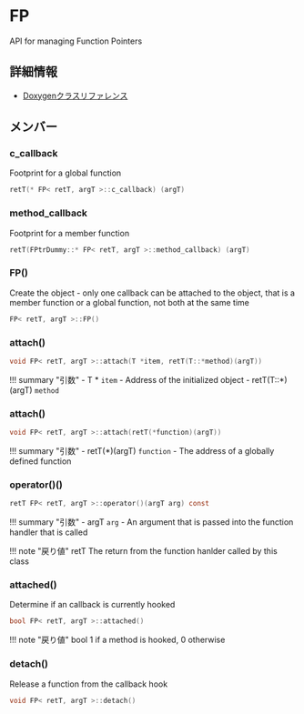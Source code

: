 # FP

API for managing Function Pointers 

## 詳細情報

- [Doxygenクラスリファレンス](https://lang-ship.com/reference/Arduino/1.8.9/class_f_p.html)

## メンバー

###  c_callback
Footprint for a global function
```c
retT(* FP< retT, argT >::c_callback) (argT)
```


###  method_callback
Footprint for a member function
```c
retT(FPtrDummy::* FP< retT, argT >::method_callback) (argT)
```


### FP()


Create the  object - only one callback can be attached to the object, that is a member function or a global function, not both at the same time 
```c
FP< retT, argT >::FP()
```



### attach()



```c
void FP< retT, argT >::attach(T *item, retT(T::*method)(argT))
```

!!! summary "引数"
	- T * `item` - Address of the initialized object 
	- retT(T::*)(argT) `method` 



### attach()



```c
void FP< retT, argT >::attach(retT(*function)(argT))
```

!!! summary "引数"
	- retT(*)(argT) `function` - The address of a globally defined function 



### operator()()



```c
retT FP< retT, argT >::operator()(argT arg) const
```

!!! summary "引数"
	- argT `arg` - An argument that is passed into the function handler that is called 

!!! note "戻り値"
	retT The return from the function hanlder called by this class 



### attached()


Determine if an callback is currently hooked 

```c
bool FP< retT, argT >::attached()
```

!!! note "戻り値"
	bool 1 if a method is hooked, 0 otherwise 



### detach()


Release a function from the callback hook 
```c
void FP< retT, argT >::detach()
```



